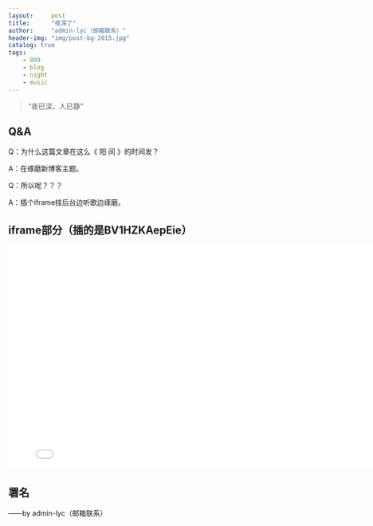 ```yaml
---
layout:     post
title:      "夜深了"
author:     "admin-lyc（邮箱联系）"
header-img: "img/post-bg-2015.jpg"
catalog: true
tags:
    - 809
    - blog
    - night
    - music
---
```


> “夜已深，人已静”

## Q&A

<p>Q：为什么这篇文章在这么《 阳 间 》的时间发？</p>

<p>A：在琢磨新博客主题。

<p>Q：所以呢？？？</p>

<p>A：插个iframe挂后台边听歌边琢磨。</p>

## iframe部分（插的是BV1HZKAepEie）

<iframe width="800" height="450" src="//player.bilibili.com/player.html?isOutside=true&aid=114000863954184&bvid=BV1HZKAepEie&cid=28384101522&p=1" scrolling="no" border="0" frameborder="no" framespacing="0" allowfullscreen="true"> </iframe>

<p id = "build"></p>

## 署名

<p>——by admin-lyc（邮箱联系）</p>
